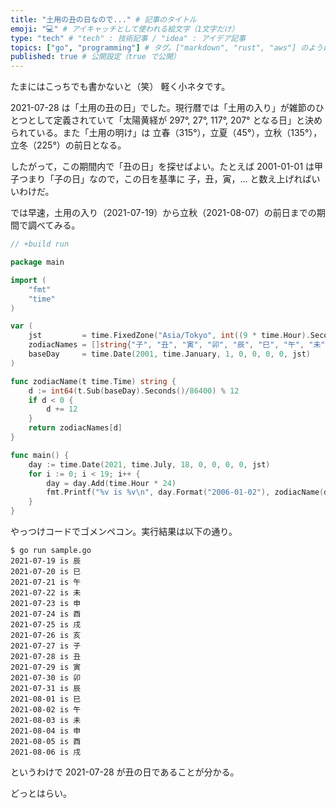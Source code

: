 ```yaml
---
title: "土用の丑の日なので..." # 記事のタイトル
emoji: "💻" # アイキャッチとして使われる絵文字（1文字だけ）
type: "tech" # "tech" : 技術記事 / "idea" : アイデア記事
topics: ["go", "programming"] # タグ。["markdown", "rust", "aws"] のように指定する
published: true # 公開設定（true で公開）
---
```


たまにはこっちでも書かないと（笑） 軽く小ネタです。

2021-07-28 は「土用の丑の日」でした。現行暦では「土用の入り」が雑節のひとつとして定義されていて「太陽黄経が 297°, 27°, 117°, 207° となる日」と決められている。また「土用の明け」は 立春（315°），立夏（45°），立秋（135°），立冬（225°）の前日となる。

したがって，この期間内で「丑の日」を探せばよい。たとえば 2001-01-01 は甲子つまり「子の日」なので，この日を基準に 子，丑，寅，... と数え上げればいいわけだ。

では早速，土用の入り（2021-07-19）から立秋（2021-08-07）の前日までの期間で調べてみる。

```go:sample.go
// +build run

package main

import (
    "fmt"
    "time"
)

var (
    jst         = time.FixedZone("Asia/Tokyo", int((9 * time.Hour).Seconds()))
    zodiacNames = []string{"子", "丑", "寅", "卯", "辰", "巳", "午", "未", "申", "酉", "戌", "亥"}
    baseDay     = time.Date(2001, time.January, 1, 0, 0, 0, 0, jst)
)

func zodiacName(t time.Time) string {
    d := int64(t.Sub(baseDay).Seconds()/86400) % 12
    if d < 0 {
        d += 12
    }
    return zodiacNames[d]
}

func main() {
    day := time.Date(2021, time.July, 18, 0, 0, 0, 0, jst)
    for i := 0; i < 19; i++ {
        day = day.Add(time.Hour * 24)
        fmt.Printf("%v is %v\n", day.Format("2006-01-02"), zodiacName(day))
    }
}
```

やっつけコードでゴメンペコン。実行結果は以下の通り。

```
$ go run sample.go 
2021-07-19 is 辰
2021-07-20 is 巳
2021-07-21 is 午
2021-07-22 is 未
2021-07-23 is 申
2021-07-24 is 酉
2021-07-25 is 戌
2021-07-26 is 亥
2021-07-27 is 子
2021-07-28 is 丑
2021-07-29 is 寅
2021-07-30 is 卯
2021-07-31 is 辰
2021-08-01 is 巳
2021-08-02 is 午
2021-08-03 is 未
2021-08-04 is 申
2021-08-05 is 酉
2021-08-06 is 戌
```

というわけで 2021-07-28 が丑の日であることが分かる。

どっとはらい。

[Go]: https://golang.org/ "The Go Programming Language"
<!-- eof -->
